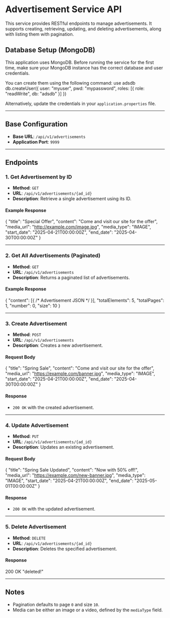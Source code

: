 # Advertisement Service API
This service provides RESTful endpoints to manage advertisements. It supports creating, retrieving, updating, and deleting advertisements, along with listing them with pagination.

##  Database Setup (MongoDB)
This application uses MongoDB. Before running the service for the first time, make sure your MongoDB instance has the correct database and user credentials.

You can create them using the following command:
use adsdb
db.createUser({
  user: "myuser",
  pwd: "mypassword",
  roles: [{ role: "readWrite", db: "adsdb" }]
})

Alternatively, update the credentials in your `application.properties` file.

---
## Base Configuration

- **Base URL**: `/api/v1/advertisements`
- **Application Port**: `9999`

---
## Endpoints

### 1. Get Advertisement by ID

- **Method**: `GET`
- **URL**: `/api/v1/advertisements/{ad_id}`
- **Description**: Retrieve a single advertisement using its ID.

#### Example Response
{
  "title": "Special Offer",
  "content": "Come and visit our site for the offer",
  "media_url": "http://example.com/image.jpg",
  "media_type": "IMAGE",
  "start_date": "2025-04-21T00:00:00Z",
  "end_date": "2025-04-30T00:00:00Z"
}

---
### 2. Get All Advertisements (Paginated)

- **Method**: `GET`
- **URL**: `/api/v1/advertisements`
- **Description**: Returns a paginated list of advertisements.

#### Example Response
{
  "content": [{ /* Advertisement JSON */ }],
  "totalElements": 5,
  "totalPages": 1,
  "number": 0,
  "size": 10
}

---
### 3. Create Advertisement

- **Method**: `POST`
- **URL**: `/api/v1/advertisements`
- **Description**: Creates a new advertisement.

#### Request Body
{
  "title": "Spring Sale",
  "content": "Come and visit our site for the offer",
  "media_url": "https://example.com/banner.jpg",
  "media_type": "IMAGE",
  "start_date": "2025-04-21T00:00:00Z",
  "end_date": "2025-04-30T00:00:00Z"
}

#### Response
- `200 OK` with the created advertisement.

---
### 4. Update Advertisement

- **Method**: `PUT`
- **URL**: `/api/v1/advertisements/{ad_id}`
- **Description**: Updates an existing advertisement.

#### Request Body
{
  "title": "Spring Sale Updated",
  "content": "Now with 50% off!",
  "media_url": "https://example.com/new-banner.jpg",
  "media_type": "IMAGE",
  "start_date": "2025-04-21T00:00:00Z",
  "end_date": "2025-05-01T00:00:00Z"
}

#### Response
- `200 OK` with the updated advertisement.

---
### 5. Delete Advertisement

- **Method**: `DELETE`
- **URL**: `/api/v1/advertisements/{ad_id}`
- **Description**: Deletes the specified advertisement.

#### Response
200 OK "deleted!"


---
## Notes
- Pagination defaults to page `0` and size `10`.
- Media can be either an image or a video, defined by the `mediaType` field.
